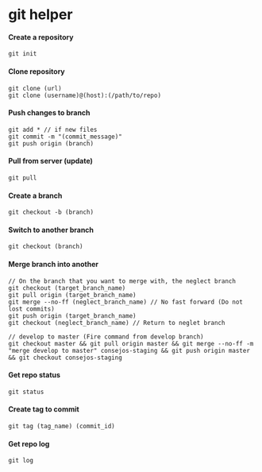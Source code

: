 # git helper

#### Create a repository

```shell
git init
```


#### Clone repository

```shell
git clone (url)
git clone (username)@(host):(/path/to/repo)
```


#### Push changes to branch

```shell
git add * // if new files
git commit -m "(commit_message)"
git push origin (branch)
```


#### Pull from server (update)

```shell
git pull
```


#### Create a branch

```shell
git checkout -b (branch)
```


#### Switch to another branch

```shell
git checkout (branch)
```


#### Merge branch into another

```shell
// On the branch that you want to merge with, the neglect branch
git checkout (target_branch_name)
git pull origin (target_branch_name)
git merge --no-ff (neglect_branch_name) // No fast forward (Do not lost commits)
git push origin (target_branch_name)
git checkout (neglect_branch_name) // Return to neglet branch
```

```shell
// develop to master (Fire command from develop branch)
git checkout master && git pull origin master && git merge --no-ff -m "merge develop to master" consejos-staging && git push origin master && git checkout consejos-staging
```


#### Get repo status

```shell
git status
```


#### Create tag to commit

```shell
git tag (tag_name) (commit_id)
```


#### Get repo log

```shell
git log
```
